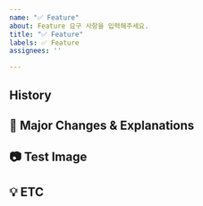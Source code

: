 ```yaml
---
name: "✅ Feature"
about: Feature 요구 사항을 입력해주세요.
title: "✅ Feature"
labels: ✅ Feature
assignees: ''

---
```

## History
<!--연관된 내용, 이슈 링크를 달아주세요-->
<!--이슈 태스크를 모두 완료하고 닫는다면 * Resolves #번호-->
<!--이슈 태스크를 모두 완료하지는 못 했지만 닫는다면 * Closes #번호-->
<!--열어둔다면 * #번호-->

## 🚀 Major Changes & Explanations
<!--빠른 리뷰를 위해 이해를 도울 만한 설명을 자세히 적어주세요-->

## 📷 Test Image
<!-- postman, swagger 등을 활용한 api 결과, 각종 Edge case 테스트 결과 이미지를 붙여주세요-->
<!-- 이미지가 많거나 클 경우 오른쪽 패턴을 이용해주세요<img src = "CREATED_IMG_URL" width = "400px">-->

## 💡 ETC

<!-- ex) 질문. 작업 관련 사항, 고민한 내용 등등을 적어주세요-->
